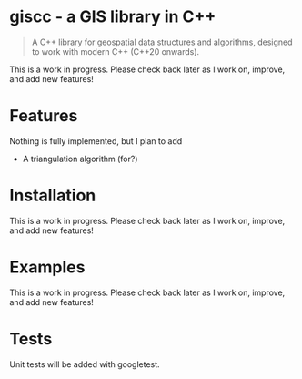 # giscc - a GIS library in C++

> A C++ library for geospatial data structures and algorithms, designed to work with modern C++ (C++20 onwards).

This is a work in progress. Please check back later as I work on, improve, and add new features!

# Features

Nothing is fully implemented, but I plan to add

- A triangulation algorithm (for?)

# Installation

This is a work in progress. Please check back later as I work on, improve, and add new features!

# Examples

This is a work in progress. Please check back later as I work on, improve, and add new features!

# Tests

Unit tests will be added with googletest.
